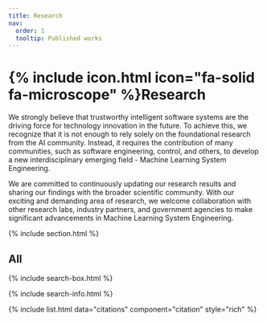 ```yaml
---
title: Research
nav:
  order: 1
  tooltip: Published works
---
```


# {% include icon.html icon="fa-solid fa-microscope" %}Research

We strongly believe that trustworthy intelligent software systems are the driving force for technology innovation in the future. To achieve this, we recognize that it is not enough to rely solely on the foundational research from the AI community. Instead, it requires the contribution of many communities, such as software engineering, control, and others, to develop a new interdisciplinary emerging field - Machine Learning System Engineering.

We are committed to continuously updating our research results and sharing our findings with the broader scientific community. With our exciting and demanding area of research, we welcome collaboration with other research labs, industry partners, and government agencies to make significant advancements in Machine Learning System Engineering.

{% include section.html %}

<!-- ## Highlighted

{% include citation.html lookup="Open collaborative writing with Manubot" style="rich" %}

{% include section.html %} -->

## All

{% include search-box.html %}

{% include search-info.html %}

{% include list.html data="citations" component="citation" style="rich" %}
